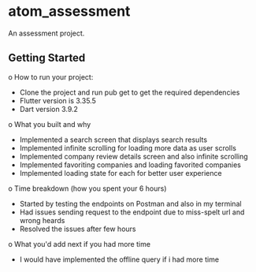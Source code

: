 # atom_assessment

An assessment project.

## Getting Started

o How to run your project: 
- Clone the project and run pub get to get the required dependencies
- Flutter version is 3.35.5
- Dart version 3.9.2

o What you built and why
- Implemented a search screen that displays search results
- Implemented infinite scrolling for loading more data as user scrolls
- Implemented company review details screen and also infinite scrolling
- Implemented favoriting companies and loading favorited companies
- Implemented loading state for each for better user experience
  
o Time breakdown (how you spent your 6 hours)
- Started by testing the endpoints on Postman and also in my terminal
- Had issues sending request to the endpoint due to miss-spelt url and wrong heards
- Resolved the issues after few hours
  
o What you'd add next if you had more time
- I would have implemented the offline query if i had more time
